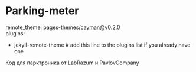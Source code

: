 # Parking-meter  
remote_theme: pages-themes/cayman@v0.2.0  
plugins:
- jekyll-remote-theme # add this line to the plugins list if you already have one

Код для парктроника от LabRazum и PavlovCompany
